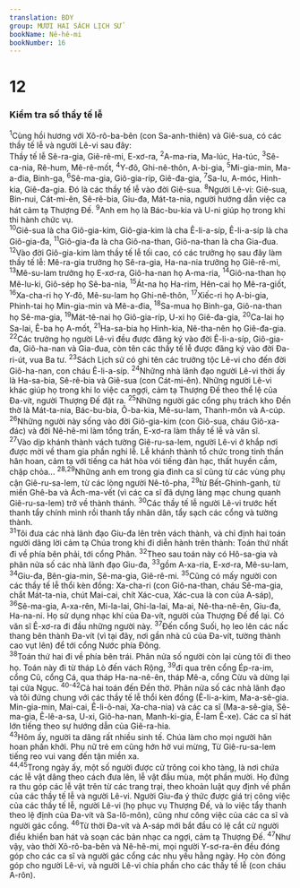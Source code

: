 ```yaml
---
translation: BDY
group: MƯƠI HAI SÁCH LỊCH SỬ
bookName: Nê-hê-mi 
bookNumber: 16
---
```


<div class="title"><h1>12</h1><h3>Kiểm tra số thầy tế lễ</h3></div>
<span class="verse ne_12_1"><sup>1</sup>Cùng hồi hương với Xô-rô-ba-bên (con Sa-anh-thiên) và Giê-sua, có các thầy tế lễ và người Lê-vi sau đây:<br/>Thầy tế lễ Sê-ra-gia, Giê-rê-mi, E-xơ-ra, </span>
<span class="verse ne_12_2"><sup>2</sup>A-ma-ria, Ma-lúc, Ha-túc, </span>
<span class="verse ne_12_3"><sup>3</sup>Sê-ca-nia, Rê-hum, Mê-rê-mốt, </span>
<span class="verse ne_12_4"><sup>4</sup>Y-đô, Ghi-nê-thôn, A-bi-gia, </span>
<span class="verse ne_12_5"><sup>5</sup>Mi-gia-min, Ma-a-đia, Binh-ga, </span>
<span class="verse ne_12_6"><sup>6</sup>Sê-ma-gia, Giô-gia-ríp, Giê-đa-gia, </span>
<span class="verse ne_12_7"><sup>7</sup>Sa-lu, A-móc, Hinh-kia, Giê-đa-gia. Đó là các thầy tế lễ vào đời Giê-sua. </span>
<span class="verse ne_12_8"><sup>8</sup>Người Lê-vi: Giê-sua, Bin-nui, Cát-mi-ên, Sê-rê-bia, Giu-đa, Mát-ta-nia, người hướng dẫn việc ca hát cảm tạ Thượng Đế. </span>
<span class="verse ne_12_9"><sup>9</sup>Anh em họ là Bác-bu-kia và U-ni giúp họ trong khi thi hành chức vụ.<br/></span>
<span class="verse ne_12_10"><sup>10</sup>Giê-sua là cha Giô-gia-kim, Giô-gia-kim là cha Ê-li-a-síp, Ê-li-a-síp là cha Giô-gia-đa, </span>
<span class="verse ne_12_11"><sup>11</sup>Giô-gia-đa là cha Giô-na-than, Giô-na-than là cha Gia-đua. </span>
<span class="verse ne_12_12"><sup>12</sup>Vào đời Giô-gia-kim làm thầy tế lễ tối cao, có các trưởng họ sau đây làm thầy tế lễ: Mê-ra-gia trưởng họ Sê-ra-gia, Ha-na-nia trưởng họ Giê-rê-mi, </span>
<span class="verse ne_12_13"><sup>13</sup>Mê-su-lam trưởng họ E-xơ-ra, Giô-ha-nan họ A-ma-ria, </span>
<span class="verse ne_12_14"><sup>14</sup>Giô-na-than họ Mê-lu-ki, Giô-sép họ Sê-ba-nia, </span>
<span class="verse ne_12_15"><sup>15</sup>Át-na họ Ha-rim, Hên-cai họ Mê-ra-giốt, </span>
<span class="verse ne_12_16"><sup>16</sup>Xa-cha-ri họ Y-đô, Mê-su-lam họ Ghi-nê-thôn, </span>
<span class="verse ne_12_17"><sup>17</sup>Xiếc-ri họ A-bi-gia, Phinh-tai họ Min-gia-min và Mê-a-đia, </span>
<span class="verse ne_12_18"><sup>18</sup>Sa-mua họ Binh-ga, Giô-na-than họ Sê-ma-gia, </span>
<span class="verse ne_12_19"><sup>19</sup>Mát-tê-nai họ Giô-gia-ríp, U-xi họ Giê-đa-gia, </span>
<span class="verse ne_12_20"><sup>20</sup>Ca-lai họ Sa-lai, Ê-ba họ A-mốt, </span>
<span class="verse ne_12_21"><sup>21</sup>Ha-sa-bia họ Hinh-kia, Nê-tha-nên họ Giê-đa-gia.<br/></span>
<span class="verse ne_12_22"><sup>22</sup>Các trưởng họ người Lê-vi đều được đăng ký vào đời Ê-li-a-síp, Giô-gia-đa, Giô-ha-nan và Gia-đua, còn tên các thầy tế lễ được đăng ký vào đời Đa-ri-út, vua Ba tư. </span>
<span class="verse ne_12_23"><sup>23</sup>Sách Lịch sử có ghi tên các trưởng tộc Lê-vi cho đến đời Giô-ha-nan, con cháu Ê-li-a-síp. </span>
<span class="verse ne_12_24"><sup>24</sup>Những nhà lãnh đạo người Lê-vi thời ấy là Ha-sa-bia, Sê-rê-bia và Giê-sua (con Cát-mi-ên). Những người Lê-vi khác giúp họ trong khi lo việc ca ngợi, cảm tạ Thượng Đế theo thể lệ của Đa-vít, người Thượng Đế đặt ra. </span>
<span class="verse ne_12_25"><sup>25</sup>Những người gác cổng phụ trách kho Đền thờ là Mát-ta-nia, Bác-bu-bia, Ô-ba-kia, Mê-su-lam, Thanh-môn và A-cúp. </span>
<span class="verse ne_12_26"><sup>26</sup>Những người này sống vào đời Giô-gia-kim (con Giô-sua, cháu Giô-xa-đác) và đời Nê-hê-mi làm tổng trấn, E-xơ-ra làm thầy tế lễ và văn sĩ.<br/></span>
<span class="verse ne_12_27"><sup>27</sup>Vào dịp khánh thành vách tường Giê-ru-sa-lem, người Lê-vi ở khắp nơi được mời về tham gia phần nghi lễ. Lễ khánh thành tổ chức trong tinh thần hân hoan, cảm tạ với tiếng ca hát hòa vói tiếng đàn hạc, thất huyền cầm, chập chỏa...</span>
<span class="verse ne_12_28 ne_12_29"><sup>28,29</sup>Những anh em trong gia đình ca sĩ cũng từ các vùng phụ cận Giê-ru-sa-lem, từ các lòng người Nê-tô-pha, </span>
<span class="verse ne_12_29"><sup>29</sup>từ Bết-Ghinh-ganh, từ miền Ghê-ba và Ách-ma-vết (vì các ca sĩ đã dựng làng mạc chung quanh Giê-ru-sa-lem) trở về thành thánh. </span>
<span class="verse ne_12_30"><sup>30</sup>Các thầy tế lễ người Lê-vi trước hết thanh tẩy chính mình rồi thanh tẩy nhân dân, tẩy sạch các cổng và tường thành.<br/></span>
<span class="verse ne_12_31"><sup>31</sup>Tôi đưa các nhà lãnh đạo Giu-đa lên trên vách thành, và chỉ định hai toán người dâng lời cảm tạ Chúa trong khi đi diễn hành trên thành: Toán thứ nhất đi về phía bên phải, tới cổng Phân. </span>
<span class="verse ne_12_32"><sup>32</sup>Theo sau toán này có Hô-sa-gia và phân nửa số các nhà lãnh đạo Giu-đa, </span>
<span class="verse ne_12_33"><sup>33</sup>gồm A-xa-ria, E-xơ-ra, Mê-su-lam, </span>
<span class="verse ne_12_34"><sup>34</sup>Giu-đa, Bên-gia-min, Sê-ma-gia, Giê-rê-mi. </span>
<span class="verse ne_12_35"><sup>35</sup>Cũng có mấy người con các thầy tế lễ thổi kèn đồng: Xa-cha-ri (con Giô-na-than, cháu Sê-ma-gia, chắt Mát-ta-nia, chút Mai-cai, chít Xác-cua, Xác-cua là con của A-sáp), </span>
<span class="verse ne_12_36"><sup>36</sup>Sê-ma-gia, A-xa-rên, Mi-la-lai, Ghi-la-lai, Ma-ai, Nê-tha-nê-ên, Giu-đa, Ha-na-ni. Họ sử dụng nhạc khí của Đa-vít, người của Thượng Đế để lại. Có văn sĩ Ê-xơ-ra đi đầu những người này. </span>
<span class="verse ne_12_37"><sup>37</sup>Đến cổng Suối, họ leo lên các nấc thang bên thành Đa-vít (vì tại đây, nơi gần nhà cũ của Đa-vít, tường thành cao vụt lên) để tới cổng Nước phía Đông.<br/></span>
<span class="verse ne_12_38"><sup>38</sup>Toán thứ hai đi về phía bên trái. Phân nửa số người còn lại cùng tôi đi theo họ. Toán này đi từ tháp Lò đến vách Rộng, </span>
<span class="verse ne_12_39"><sup>39</sup>đi qua trên cổng Ép-ra-im, cổng Cũ, cổng Cá, qua tháp Ha-na-nê-ên, tháp Mê-a, cổng Cừu và dừng lại tại cửa Ngục. </span>
<span class="verse ne_12_40 ne_12_1 ne_12_42"><sup>40-42</sup>Cả hai toán đến Đền thờ. Phân nửa số các nhà lãnh đạo và tôi đứng chung với các thầy tế lễ thổi kèn đồng (Ê-li-a-kim, Ma-a-sê-gia. Min-gia-min, Mai-cai, Ê-li-ô-nai, Xa-cha-nia) và các ca sĩ (Ma-a-sê-gia, Sê-ma-gia, Ê-lê-a-sa, U-xi, Giô-ha-nan, Manh-ki-gia, Ê-lam Ê-xe). Các ca sĩ hát lớn tiếng theo sự hướng dẫn của Giê-ra-hia.<br/></span>
<span class="verse ne_12_43"><sup>43</sup>Hôm ấy, người ta dâng rất nhiều sinh tế. Chúa làm cho mọi người hân hoan phấn khởi. Phụ nữ trẻ em cũng hớn hở vui mừng, Từ Giê-ru-sa-lem tiếng reo vui vang đến tận miền xa.<br/></span>
<span class="verse ne_12_44 ne_12_45"><sup>44,45</sup>Trong ngày ấy, một số người được cử trông coi kho tàng, là nơi chứa các lễ vật dâng theo cách đưa lên, lễ vật đầu mùa, một phần mười. Họ đứng ra thu góp các lễ vật trên từ các trang trại, theo khoản luật quy định về phần của các thầy tế lễ và người Lê-vi. Người Giu-đa ý thức được giá trị công việc của các thầy tế lễ, người Lê-vi (họ phục vụ Thượng Đế, và lo việc tẩy thanh theo lệ định của Đa-vít và Sa-lô-môn), cũng như công việc của các ca sĩ và người gác cổng. </span>
<span class="verse ne_12_46"><sup>46</sup>Từ thời Đa-vít và A-sáp mới bắt đầu có lệ cắt cử người điều khiển ban hát và soạn các bản nhạc ca ngợi, cảm tạ Thượng Đế. </span>
<span class="verse ne_12_47"><sup>47</sup>Như vậy, vào thời Xô-rô-ba-bên và Nê-hê-mi, mọi người Y-sơ-ra-ên đều đóng góp cho các ca sĩ và người gác cổng các nhu yếu hằng ngày. Họ còn đóng góp cho người Lê-vi, và người Lê-vi chia phần cho các thầy tế lễ (con cháu A-rôn).</span>
